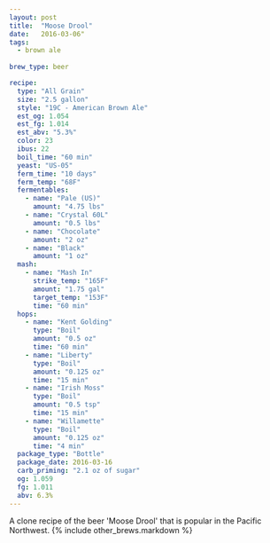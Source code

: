 ```yaml
---
layout: post
title:  "Moose Drool"
date:   2016-03-06"
tags:
  - brown ale
  
brew_type: beer

recipe:
  type: "All Grain"
  size: "2.5 gallon"
  style: "19C - American Brown Ale"
  est_og: 1.054
  est_fg: 1.014
  est_abv: "5.3%"
  color: 23
  ibus: 22
  boil_time: "60 min"
  yeast: "US-05"
  ferm_time: "10 days"
  ferm_temp: "68F"
  fermentables:
    - name: "Pale (US)"
      amount: "4.75 lbs"
    - name: "Crystal 60L"
      amount: "0.5 lbs"
    - name: "Chocolate"
      amount: "2 oz"
    - name: "Black"
      amount: "1 oz"
  mash:
    - name: "Mash In"
      strike_temp: "165F"
      amount: "1.75 gal"
      target_temp: "153F"
      time: "60 min"
  hops:
    - name: "Kent Golding"
      type: "Boil"
      amount: "0.5 oz"
      time: "60 min"
    - name: "Liberty"
      type: "Boil"
      amount: "0.125 oz"
      time: "15 min"
    - name: "Irish Moss"
      type: "Boil"
      amount: "0.5 tsp"
      time: "15 min"
    - name: "Willamette"
      type: "Boil"
      amount: "0.125 oz"
      time: "4 min"
  package_type: "Bottle"
  package_date: 2016-03-16
  carb_priming: "2.1 oz of sugar"
  og: 1.059
  fg: 1.011
  abv: 6.3%
---
```

A clone recipe of the beer 'Moose Drool' that is popular in the Pacific Northwest.
{% include other_brews.markdown %}

